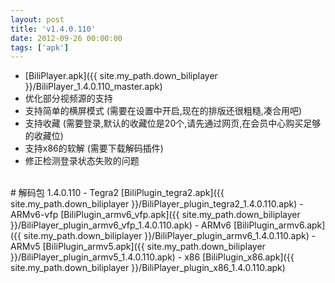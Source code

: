```yaml
---
layout: post
title: 'v1.4.0.110'
date: 2012-09-26 00:00:00
tags: ['apk']
---
```

- [BiliPlayer.apk]({{ site.my_path.down_biliplayer }}/BiliPlayer_1.4.0.110_master.apk)
- 优化部分视频源的支持
- 支持简单的横屏模式 (需要在设置中开启,现在的排版还很粗糙,凑合用吧)
- 支持收藏 (需要登录,默认的收藏位是20个,请先通过网页,在会员中心购买足够的收藏位)
- 支持x86的软解 (需要下载解码插件)
- 修正检测登录状态失败的问题
<br />
# 解码包 1.4.0.110
- Tegra2 [BiliPlugin_tegra2.apk]({{ site.my_path.down_biliplayer }}/BiliPlayer_plugin_tegra2_1.4.0.110.apk)
- ARMv6-vfp [BiliPlugin_armv6_vfp.apk]({{ site.my_path.down_biliplayer }}/BiliPlayer_plugin_armv6_vfp_1.4.0.110.apk)
- ARMv6 [BiliPlugin_armv6.apk]({{ site.my_path.down_biliplayer }}/BiliPlayer_plugin_armv6_1.4.0.110.apk)
- ARMv5 [BiliPlugin_armv5.apk]({{ site.my_path.down_biliplayer }}/BiliPlayer_plugin_armv5_1.4.0.110.apk)
- x86 [BiliPlugin_x86.apk]({{ site.my_path.down_biliplayer }}/BiliPlayer_plugin_x86_1.4.0.110.apk)
